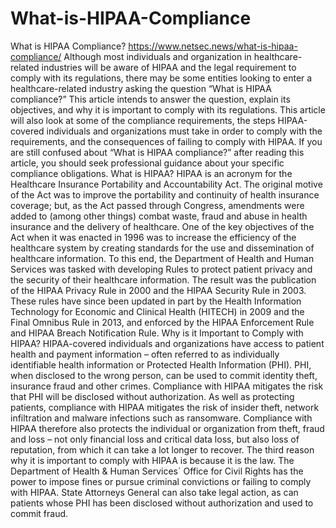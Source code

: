 # What-is-HIPAA-Compliance
What is HIPAA Compliance? https://www.netsec.news/what-is-hipaa-compliance/ Although most individuals and organization in healthcare-related industries will be aware of HIPAA and the legal requirement to comply with its regulations, there may be some entities looking to enter a healthcare-related industry asking the question “What is HIPAA compliance?” This article intends to answer the question, explain its objectives, and why it is important to comply with its regulations. This article will also look at some of the compliance requirements, the steps HIPAA-covered individuals and organizations must take in order to comply with the requirements, and the consequences of failing to comply with HIPAA. If you are still confused about “What is HIPAA compliance?” after reading this article, you should seek professional guidance about your specific compliance obligations. What is HIPAA? HIPAA is an acronym for the Healthcare Insurance Portability and Accountability Act. The original motive of the Act was to improve the portability and continuity of health insurance coverage; but, as the Act passed through Congress, amendments were added to (among other things) combat waste, fraud and abuse in health insurance and the delivery of healthcare. One of the key objectives of the Act when it was enacted in 1996 was to increase the efficiency of the healthcare system by creating standards for the use and dissemination of healthcare information. To this end, the Department of Health and Human Services was tasked with developing Rules to protect patient privacy and the security of their healthcare information. The result was the publication of the HIPAA Privacy Rule in 2000 and the HIPAA Security Rule in 2003. These rules have since been updated in part by the Health Information Technology for Economic and Clinical Health (HITECH) in 2009 and the Final Omnibus Rule in 2013, and enforced by the HIPAA Enforcement Rule and HIPAA Breach Notification Rule. Why is it Important to Comply with HIPAA? HIPAA-covered individuals and organizations have access to patient health and payment information – often referred to as individually identifiable health information or Protected Health Information (PHI). PHI, when disclosed to the wrong person, can be used to commit identity theft, insurance fraud and other crimes. Compliance with HIPAA mitigates the risk that PHI will be disclosed without authorization. As well as protecting patients, compliance with HIPAA mitigates the risk of insider theft, network infiltration and malware infections such as ransomware. Compliance with HIPAA therefore also protects the individual or organization from theft, fraud and loss – not only financial loss and critical data loss, but also loss of reputation, from which it can take a lot longer to recover. The third reason why it is important to comply with HIPAA is because it is the law. The Department of Health &amp; Human Services´ Office for Civil Rights has the power to impose fines or pursue criminal convictions or failing to comply with HIPAA. State Attorneys General can also take legal action, as can patients whose PHI has been disclosed without authorization and used to commit fraud.
